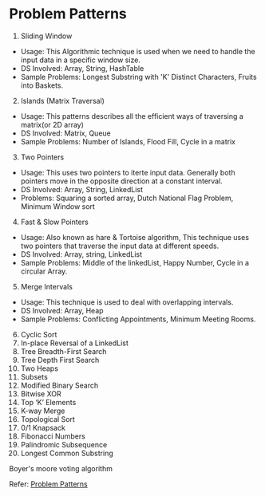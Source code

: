 ﻿# Problem Patterns

1) Sliding Window 

* Usage:  This Algorithmic technique is used when we need to handle the input data in a specific window size.
* DS Involved: Array, String, HashTable
* Sample Problems: Longest Substring with 'K' Distinct Characters, Fruits into Baskets.

2) Islands (Matrix Traversal)

* Usage: This patterns describes all the efficient ways of traversing a matrix(or 2D array)
* DS Involved: Matrix, Queue
* Sample Problems: Number of Islands, Flood Fill, Cycle in a matrix

3) Two Pointers

* Usage: This uses two pointers to iterte input data. Generally both pointers move in the opposite direction at a constant interval.
* DS Involved: Array, String, LinkedList
* Problems: Squaring a sorted array, Dutch National Flag Problem, Minimum Window sort

4) Fast & Slow Pointers

* Usage: Also known as hare & Tortoise algorithm, This technique uses two pointers that traverse the input data at different speeds.
* DS Involved: Array, string, LinkedList
* Sample Problems: Middle of the linkedList, Happy Number, Cycle in a circular Array.

5) Merge Intervals

* Usage: This technique is used to deal with overlapping intervals.
* DS Involved: Array, Heap
* Sample Problems: Conflicting Appointments, Minimum Meeting Rooms.

6) Cyclic Sort
7) In-place Reversal of a LinkedList
8) Tree Breadth-First Search
9) Tree Depth First Search
10) Two Heaps
11) Subsets
12) Modified Binary Search
13) Bitwise XOR
14) Top ‘K’ Elements
15) K-way Merge
16) Topological Sort
17) 0/1 Knapsack
18) Fibonacci Numbers
19) Palindromic Subsequence
20) Longest Common Substring

Boyer's moore voting algorithm

Refer: [Problem Patterns](https://www.linkedin.com/posts/ankit5999_interviewquestions-interviews-leetcode-activity-6977921841487048704-rygy?utm_source=share&utm_medium=member_desktop)
